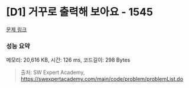 # [D1] 거꾸로 출력해 보아요 - 1545 

[문제 링크](https://swexpertacademy.com/main/code/problem/problemDetail.do?contestProbId=AV2gbY0qAAQBBAS0) 

### 성능 요약

메모리: 20,616 KB, 시간: 126 ms, 코드길이: 298 Bytes



> 출처: SW Expert Academy, https://swexpertacademy.com/main/code/problem/problemList.do